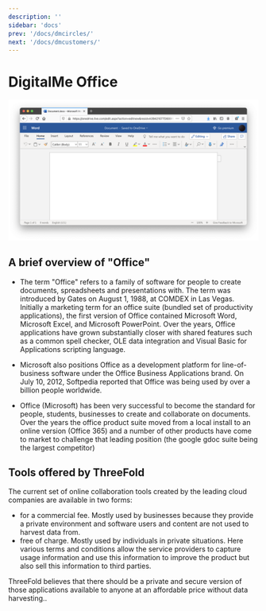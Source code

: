 ```yaml
---
description: ''
sidebar: 'docs'
prev: '/docs/dmcircles/'
next: '/docs/dmcustomers/'
---
```


# DigitalMe Office

![](./img/office_word.png)

## A brief overview of "Office"

- The term "Office" refers to a family of software for people to create documents, spreadsheets and presentations with. The term was introduced by Gates on August 1, 1988, at COMDEX in Las Vegas. Initially a marketing term for an office suite (bundled set of productivity applications), the first version of Office contained Microsoft Word, Microsoft Excel, and Microsoft PowerPoint. Over the years, Office applications have grown substantially closer with shared features such as a common spell checker, OLE data integration and Visual Basic for Applications scripting language. 

- Microsoft also positions Office as a development platform for line-of-business software under the Office Business Applications brand. On July 10, 2012, Softpedia reported that Office was being used by over a billion people worldwide.

- Office (Microsoft) has been very successful to become the standard for people, students, businesses to create and collaborate on documents.  Over the years the office product suite moved from a local install to an online version (Office 365) and a number of other products have come to market to challenge that leading position (the google gdoc suite being the largest competitor)

## Tools offered by ThreeFold

The current set of online collaboration tools created by the leading cloud companies are available in two forms:
- for a commercial fee. Mostly used by businesses because they provide a private environment and software users  and content are not used to harvest data from.
- free of charge.  Mostly used by individuals in private situations. Here various terms and conditions allow the service providers to capture usage information and use this information to improve the product but also sell this information to third parties.

ThreeFold believes that there should be a private and secure version of those applications available to anyone at an affordable price without data harvesting..
